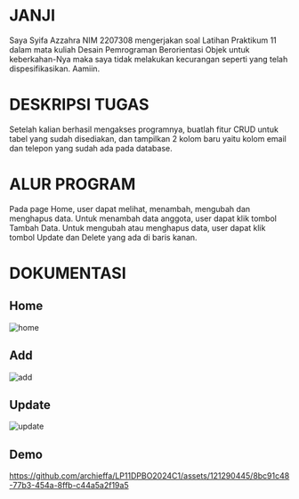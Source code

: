 # JANJI

Saya Syifa Azzahra NIM 2207308 mengerjakan soal Latihan Praktikum 11 dalam mata kuliah
Desain Pemrograman Berorientasi Objek untuk keberkahan-Nya maka saya tidak melakukan kecurangan seperti yang telah dispesifikasikan. Aamiin.

# DESKRIPSI TUGAS

Setelah kalian berhasil mengakses programnya, buatlah fitur CRUD untuk tabel yang sudah disediakan, dan tampilkan 2 kolom baru yaitu kolom email dan telepon yang sudah ada pada database.

# ALUR PROGRAM

Pada page Home, user dapat melihat, menambah, mengubah dan menghapus data. Untuk menambah data anggota, user dapat klik tombol Tambah Data. Untuk mengubah atau menghapus data, user dapat klik tombol Update dan Delete yang ada di baris kanan.

# DOKUMENTASI
## Home
![home](https://github.com/archieffa/LP11DPBO2024C1/assets/121290445/a01828e2-de88-4934-949e-62125b704951)
## Add
![add](https://github.com/archieffa/LP11DPBO2024C1/assets/121290445/30366787-bcc6-4f07-9376-eab539d6234b)
## Update
![update](https://github.com/archieffa/LP11DPBO2024C1/assets/121290445/4e087b84-afe0-482b-abfa-e06da9f1b35d)
## Demo


https://github.com/archieffa/LP11DPBO2024C1/assets/121290445/8bc91c48-77b3-454a-8ffb-c44a5a2f19a5

